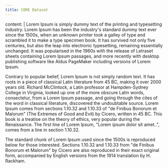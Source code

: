 ```yaml
---
title: CORE Dataset
---
```


content: |
  Lorem Ipsum is simply dummy text of the printing and typesetting industry.
  Lorem Ipsum has been the industry's standard dummy text ever since the 1500s,
  when an unknown printer took a galley of type and scrambled it to make a type
  specimen book. It has survived not only five centuries, but also the leap into
  electronic typesetting, remaining essentially unchanged. It was popularised in
  the 1960s with the release of Letraset sheets containing Lorem Ipsum passages,
  and more recently with desktop publishing software like Aldus PageMaker including
  versions of Lorem Ipsum.

  Contrary to popular belief, Lorem Ipsum is not simply random text. It has roots
  in a piece of classical Latin literature from 45 BC, making it over 2000 years old.
  Richard McClintock, a Latin professor at Hampden-Sydney College in Virginia, looked
  up one of the more obscure Latin words, consectetur, from a Lorem Ipsum passage,
  and going through the cites of the word in classical literature, discovered the
  undoubtable source. Lorem Ipsum comes from sections 1.10.32 and 1.10.33 of "de
  Finibus Bonorum et Malorum" (The Extremes of Good and Evil) by Cicero, written in 45
  BC. This book is a treatise on the theory of ethics, very popular during the Renaissance.
  The first line of Lorem Ipsum, "Lorem ipsum dolor sit amet..", comes from a line in
  section 1.10.32.

  The standard chunk of Lorem Ipsum used since the 1500s is reproduced below for those
  interested. Sections 1.10.32 and 1.10.33 from "de Finibus Bonorum et Malorum" by Cicero
  are also reproduced in their exact original form, accompanied by English versions from the
  1914 translation by H. Rackham.
